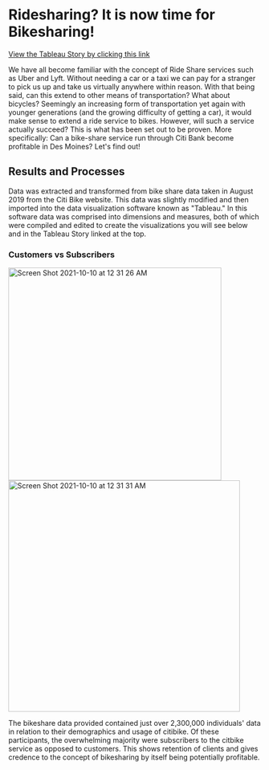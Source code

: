 # Ridesharing? It is now time for Bikesharing!

[View the Tableau Story by clicking this link](https://public.tableau.com/app/profile/scott.sweazy.jr/viz/NYCCitiBikeChallenge_16338367263680/CitiBikeSharing)

We have all become familiar with the concept of Ride Share services such as Uber and Lyft. Without needing a car or a taxi we can pay for a stranger to pick us up and take us virtually anywhere within reason. With that being said, can this extend to other means of transportation? What about bicycles? Seemingly an increasing form of transportation yet again with younger generations (and the growing difficulty of getting a car), it would make sense to extend a ride service to bikes. However, will such a service actually succeed? This is what has been set out to be proven. More specifically: Can a bike-share service run through Citi Bank become profitable in Des Moines? Let's find out!

## Results and Processes

Data was extracted and transformed from bike share data taken in August 2019 from the Citi Bike website. This data was slightly modified and then imported into the data visualization software known as "Tableau." In this software data was comprised into dimensions and measures, both of which were compiled and edited to create the visualizations you will see below and in the Tableau Story linked at the top.


### Customers vs Subscribers

<img width="424" alt="Screen Shot 2021-10-10 at 12 31 26 AM" src="https://user-images.githubusercontent.com/86274124/136683768-f4994a16-a297-4cd8-9b6b-6511709faf48.png">
<img width="461" alt="Screen Shot 2021-10-10 at 12 31 31 AM" src="https://user-images.githubusercontent.com/86274124/136683769-1b9774f4-0b74-4444-b182-4f97a9426101.png">

The bikeshare data provided contained just over 2,300,000 individuals' data in relation to their demographics and usage of citibike. Of these participants, the overwhelming majority were subscribers to the citbike service as opposed to customers. This shows retention of clients and gives credence to the concept of bikesharing by itself being potentially profitable.

